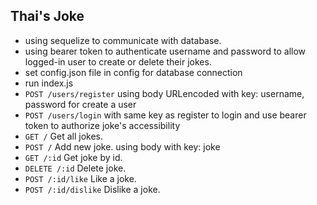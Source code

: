 ## Thai's Joke
- using sequelize to communicate with database.
- using bearer token to authenticate username and password to allow logged-in user to create or delete their jokes.
- set config.json file in config for database connection
- run index.js
- `POST /users/register` using body URLencoded with key: username, password for create a user
- `POST /users/login` with same key as register to login and use bearer token to authorize joke's accessibility
- `GET /` Get all jokes.
- `POST /` Add new joke. using body with key: joke
- `GET /:id` Get joke by id.
- `DELETE /:id` Delete joke.
- `POST /:id/like` Like a joke.
- `POST /:id/dislike` Dislike a joke.